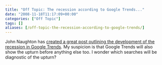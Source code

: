 ```yaml
---
title: "Off Topic: The recession according to Google Trends..."
date: "2008-11-18T11:17:09+00:00"
categories: ["Off Topic"]
tags: []
aliases: [/off-topic-the-recession-according-to-google-trends/]
---
```


John Naughton has [created a great post outlining the development of the recession in Google Trends](http://memex.naughtons.org/archives/2008/11/16/5692). My suspicion is that Google Trends will also show the upturn before anything else too. I wonder which searches will be diagnostic of the upturn?
